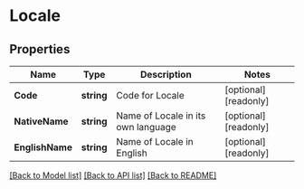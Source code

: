 # Locale

## Properties

Name | Type | Description | Notes
------------ | ------------- | ------------- | -------------
**Code** | **string** | Code for Locale | [optional] [readonly] 
**NativeName** | **string** | Name of Locale in its own language | [optional] [readonly] 
**EnglishName** | **string** | Name of Locale in English | [optional] [readonly] 

[[Back to Model list]](../README.md#documentation-for-models) [[Back to API list]](../README.md#documentation-for-api-endpoints) [[Back to README]](../README.md)


